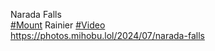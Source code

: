 Narada Falls  
[\#<span>Mount</span>](https://social.lol/tags/Mount) Rainier [\#<span>Video</span>](https://social.lol/tags/Video)  
[<span class="invisible">https://</span><span class="ellipsis">photos.mihobu.lol/2024/07/nara</span><span class="invisible">da-falls</span>](https://photos.mihobu.lol/2024/07/narada-falls)